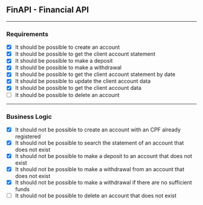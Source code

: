 ## FinAPI - Financial API

---

### Requirements

- [x] It should be possible to create an account
- [x] It should be possible to get the client account statement
- [x] It should be possible to make a deposit
- [x] It should be possible to make a withdrawal
- [x] It should be possible to get the client account statement by date
- [x] It should be possible to update the client account data
- [x] It should be possible to get the client account data
- [ ] It should be possible to delete an account

---

### Business Logic

- [x] It should not be possible to create an account with an CPF already registered
- [x] It should not be possible to search the statement of an account that does not exist
- [x] It should not be possible to make a deposit to an account that does not exist
- [x] It should not be possible to make a withdrawal from an account that does not exist
- [x] It should not be possible to make a withdrawal if there are no sufficient funds
- [ ] It should not be possible to delete an account that does not exist